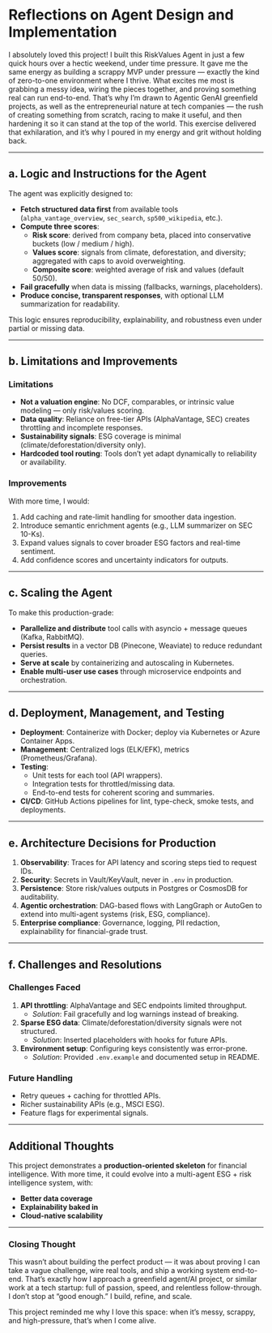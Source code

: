 # Reflections on Agent Design and Implementation

I absolutely loved this project! I built this RiskValues Agent in just a few quick hours over a hectic weekend, under time pressure. It gave me the same energy as building a scrappy MVP under pressure — exactly the kind of zero-to-one environment where I thrive. What excites me most is grabbing a messy idea, wiring the pieces together, and proving something real can run end-to-end. That’s why I’m drawn to Agentic GenAI greenfield projects, as well as the entrepreneurial nature at tech companies — the rush of creating something from scratch, racing to make it useful, and then hardening it so it can stand at the top of the world. This exercise delivered that exhilaration, and it’s why I poured in my energy and grit without holding back.

---

## a. Logic and Instructions for the Agent

The agent was explicitly designed to:  
- **Fetch structured data first** from available tools (`alpha_vantage_overview`, `sec_search`, `sp500_wikipedia`, etc.).  
- **Compute three scores**:
  - **Risk score**: derived from company beta, placed into conservative buckets (low / medium / high).  
  - **Values score**: signals from climate, deforestation, and diversity; aggregated with caps to avoid overweighting.  
  - **Composite score**: weighted average of risk and values (default 50/50).  
- **Fail gracefully** when data is missing (fallbacks, warnings, placeholders).  
- **Produce concise, transparent responses**, with optional LLM summarization for readability.  

This logic ensures reproducibility, explainability, and robustness even under partial or missing data.

---

## b. Limitations and Improvements

### Limitations
- **Not a valuation engine**: No DCF, comparables, or intrinsic value modeling — only risk/values scoring.  
- **Data quality**: Reliance on free-tier APIs (AlphaVantage, SEC) creates throttling and incomplete responses.  
- **Sustainability signals**: ESG coverage is minimal (climate/deforestation/diversity only).  
- **Hardcoded tool routing**: Tools don’t yet adapt dynamically to reliability or availability.  

### Improvements
With more time, I would:  
1. Add caching and rate-limit handling for smoother data ingestion.  
2. Introduce semantic enrichment agents (e.g., LLM summarizer on SEC 10-Ks).  
3. Expand values signals to cover broader ESG factors and real-time sentiment.  
4. Add confidence scores and uncertainty indicators for outputs.  

---

## c. Scaling the Agent

To make this production-grade:  
- **Parallelize and distribute** tool calls with asyncio + message queues (Kafka, RabbitMQ).  
- **Persist results** in a vector DB (Pinecone, Weaviate) to reduce redundant queries.  
- **Serve at scale** by containerizing and autoscaling in Kubernetes.  
- **Enable multi-user use cases** through microservice endpoints and orchestration.  

---

## d. Deployment, Management, and Testing

- **Deployment**: Containerize with Docker; deploy via Kubernetes or Azure Container Apps.  
- **Management**: Centralized logs (ELK/EFK), metrics (Prometheus/Grafana).  
- **Testing**:  
  - Unit tests for each tool (API wrappers).  
  - Integration tests for throttled/missing data.  
  - End-to-end tests for coherent scoring and summaries.  
- **CI/CD**: GitHub Actions pipelines for lint, type-check, smoke tests, and deployments.  

---

## e. Architecture Decisions for Production

1. **Observability**: Traces for API latency and scoring steps tied to request IDs.  
2. **Security**: Secrets in Vault/KeyVault, never in `.env` in production.  
3. **Persistence**: Store risk/values outputs in Postgres or CosmosDB for auditability.  
4. **Agentic orchestration**: DAG-based flows with LangGraph or AutoGen to extend into multi-agent systems (risk, ESG, compliance).  
5. **Enterprise compliance**: Governance, logging, PII redaction, explainability for financial-grade trust.  

---

## f. Challenges and Resolutions

### Challenges Faced
1. **API throttling**: AlphaVantage and SEC endpoints limited throughput.  
   - *Solution*: Fail gracefully and log warnings instead of breaking.  
2. **Sparse ESG data**: Climate/deforestation/diversity signals were not structured.  
   - *Solution*: Inserted placeholders with hooks for future APIs.  
3. **Environment setup**: Configuring keys consistently was error-prone.  
   - *Solution*: Provided `.env.example` and documented setup in README.  

### Future Handling
- Retry queues + caching for throttled APIs.  
- Richer sustainability APIs (e.g., MSCI ESG).  
- Feature flags for experimental signals.  

---

## Additional Thoughts

This project demonstrates a **production-oriented skeleton** for financial intelligence. With more time, it could evolve into a multi-agent ESG + risk intelligence system, with:  
- **Better data coverage**  
- **Explainability baked in**  
- **Cloud-native scalability**  

---

### Closing Thought

This wasn’t about building the perfect product — it was about proving I can take a vague challenge, wire real tools, and ship a working system end-to-end. That’s exactly how I approach a greenfield agent/AI project, or similar work at a tech startup: full of passion, speed, and relentless follow-through. I don’t stop at “good enough.” I build, refine, and scale.  

This project reminded me why I love this space: when it’s messy, scrappy, and high-pressure, that’s when I come alive.  
